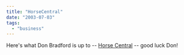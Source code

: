 ```yaml
---
title: "HorseCentral"
date: "2003-07-03"
tags: 
  - "business"
---
```


Here's what Don Bradford is up to -- [Horse Central](https://www.horsecentral.com/signin.aspx?ReturnUrl=/members/home.aspx# "SignIn") -- good luck Don!
